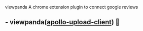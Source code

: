viewpanda
A chrome extension plugin to connect google reviews

## - viewpanda([**apollo-upload-client**](./images/viewpanda.png)) 👻